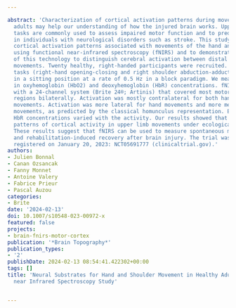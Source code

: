 ---
abstract: 'Characterization of cortical activation patterns during movements in healthy
  adults may help our understanding of how the injured brain works. Upper limb motor
  tasks are commonly used to assess impaired motor function and to predict recovery
  in individuals with neurological disorders such as stroke. This study aimed to explore
  cortical activation patterns associated with movements of the hand and shoulder
  using functional near-infrared spectroscopy (fNIRS) and to demonstrate the potential
  of this technology to distinguish cerebral activation between distal and proximal
  movements. Twenty healthy, right-handed participants were recruited. Two 10-s motor
  tasks (right-hand opening-closing and right shoulder abduction-adduction) were performed
  in a sitting position at a rate of 0.5 Hz in a block paradigm. We measured the variations
  in oxyhemoglobin (HbO2) and deoxyhemoglobin (HbR) concentrations. fNIRS was performed
  with a 24-channel system (Brite 24®; Artinis) that covered most motor control brain
  regions bilaterally. Activation was mostly contralateral for both hand and shoulder
  movements. Activation was more lateral for hand movements and more medial for shoulder
  movements, as predicted by the classical homunculus representation. Both HbO2 and
  HbR concentrations varied with the activity. Our results showed that fNIRS can distinguish
  patterns of cortical activity in upper limb movements under ecological conditions.
  These results suggest that fNIRS can be used to measure spontaneous motor recovery
  and rehabilitation-induced recovery after brain injury. The trial was restropectively
  registered on January 20, 2023: NCT05691777 (clinicaltrial.gov).'
authors:
- Julien Bonnal
- Canan Ozsancak
- Fanny Monnet
- Antoine Valery
- Fabrice Prieur
- Pascal Auzou
categories:
- Brite
date: '2024-02-13'
doi: 10.1007/s10548-023-00972-x
featured: false
projects:
- brain-fnirs-motor-cortex
publication: '*Brain Topography*'
publication_types:
- '2'
publishDate: 2024-02-13 08:54:41.422302+00:00
tags: []
title: 'Neural Substrates for Hand and Shoulder Movement in Healthy Adults: A Functional
  near Infrared Spectroscopy Study'

---
